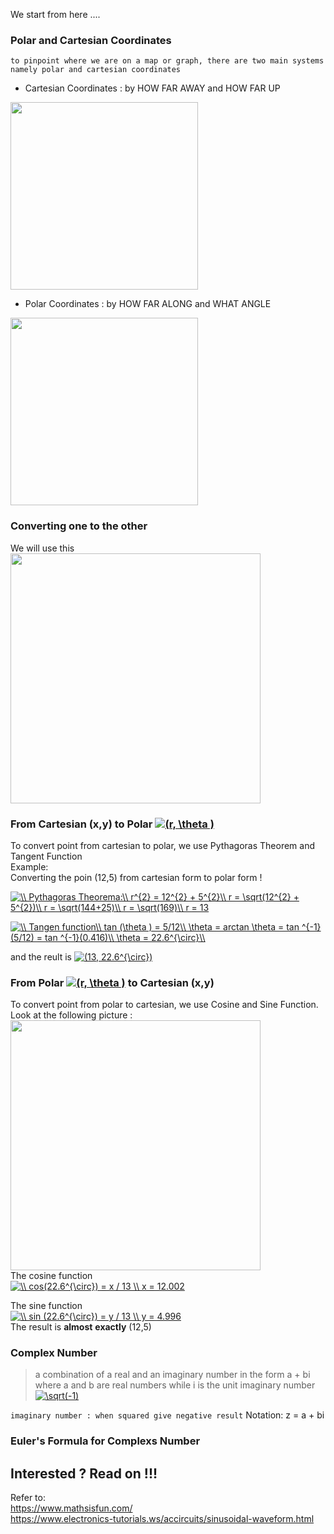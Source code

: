 We start from here ....

### Polar and Cartesian Coordinates  
`to pinpoint where we are on a map or graph, there are two main systems namely polar and cartesian coordinates`  
* Cartesian Coordinates : by HOW FAR AWAY and HOW FAR UP

<img src="https://github.com/whentea/afbeldingeen/blob/master/coordinates-cartesian.svg" align="center" width="300">


* Polar Coordinates : by HOW FAR ALONG and WHAT ANGLE

<img src="https://github.com/whentea/afbeldingeen/blob/master/coordinates-polar.svg" align="center" width="300">

### Converting one to the other  
We will use this  
<img src="https://github.com/whentea/afbeldingeen/blob/master/convert_polar_coordinate.gif" align="center" width="400">  
  
### From Cartesian (x,y) to Polar  <a href="https://www.codecogs.com/eqnedit.php?latex=(r,&space;\theta&space;)" target="_blank"><img src="https://latex.codecogs.com/gif.latex?(r,&space;\theta&space;)" title="(r, \theta )" /></a>  
To convert point from cartesian to polar, we use Pythagoras Theorem and Tangent Function  
Example:  
Converting the poin (12,5) from cartesian form to polar form !  


<a href="https://www.codecogs.com/eqnedit.php?latex=\\&space;Pythagoras&space;Theorema:\\&space;r^{2}&space;=&space;12^{2}&space;&plus;&space;5^{2}\\&space;r&space;=&space;\sqrt(12^{2}&space;&plus;&space;5^{2})\\&space;r&space;=&space;\sqrt(144&plus;25)\\&space;r&space;=&space;\sqrt(169)\\&space;r&space;=&space;13" target="_blank"><img src="https://latex.codecogs.com/gif.latex?\\&space;Pythagoras&space;Theorema:\\&space;r^{2}&space;=&space;12^{2}&space;&plus;&space;5^{2}\\&space;r&space;=&space;\sqrt(12^{2}&space;&plus;&space;5^{2})\\&space;r&space;=&space;\sqrt(144&plus;25)\\&space;r&space;=&space;\sqrt(169)\\&space;r&space;=&space;13" title="\\ Pythagoras Theorema:\\ r^{2} = 12^{2} + 5^{2}\\ r = \sqrt(12^{2} + 5^{2})\\ r = \sqrt(144+25)\\ r = \sqrt(169)\\ r = 13" /></a>

<a href="https://www.codecogs.com/eqnedit.php?latex=\\&space;Tangen&space;function\\&space;tan&space;(\theta&space;)&space;=&space;5/12\\&space;\theta&space;=&space;arctan&space;\theta&space;=&space;tan&space;^{-1}(5/12)&space;=&space;tan&space;^{-1}(0.416)\\&space;\theta&space;=&space;22.6^{\circ}\\" target="_blank"><img src="https://latex.codecogs.com/gif.latex?\\&space;Tangen&space;function\\&space;tan&space;(\theta&space;)&space;=&space;5/12\\&space;\theta&space;=&space;arctan&space;\theta&space;=&space;tan&space;^{-1}(5/12)&space;=&space;tan&space;^{-1}(0.416)\\&space;\theta&space;=&space;22.6^{\circ}\\" title="\\ Tangen function\\ tan (\theta ) = 5/12\\ \theta = arctan \theta = tan ^{-1}(5/12) = tan ^{-1}(0.416)\\ \theta = 22.6^{\circ}\\" /></a>

and the reult is <a href="https://www.codecogs.com/eqnedit.php?latex=(13,&space;22.6^{\circ})" target="_blank"><img src="https://latex.codecogs.com/gif.latex?(13,&space;22.6^{\circ})" title="(13, 22.6^{\circ})" /></a>

### From Polar <a href="https://www.codecogs.com/eqnedit.php?latex=(r,&space;\theta&space;)" target="_blank"><img src="https://latex.codecogs.com/gif.latex?(r,&space;\theta&space;)" title="(r, \theta )" /></a>  to Cartesian (x,y)  
To convert point from polar to cartesian, we use Cosine and Sine Function. Look at the following picture :  
<img src="https://github.com/whentea/afbeldingeen/blob/master/cosine_sine.gif" align="center" width="400">  
The cosine function  
<a href="https://www.codecogs.com/eqnedit.php?latex=\\&space;cos(22.6^{\circ})&space;=&space;x&space;/&space;13&space;\\&space;x&space;=&space;12.002" target="_blank"><img src="https://latex.codecogs.com/gif.latex?\\&space;cos(22.6^{\circ})&space;=&space;x&space;/&space;13&space;\\&space;x&space;=&space;12.002" title="\\ cos(22.6^{\circ}) = x / 13 \\ x = 12.002" /></a>  

The sine function  
<a href="https://www.codecogs.com/eqnedit.php?latex=\\&space;sin&space;(22.6^{\circ})&space;=&space;y&space;/&space;13&space;\\&space;y&space;=&space;4.996" target="_blank"><img src="https://latex.codecogs.com/gif.latex?\\&space;sin&space;(22.6^{\circ})&space;=&space;y&space;/&space;13&space;\\&space;y&space;=&space;4.996" title="\\ sin (22.6^{\circ}) = y / 13 \\ y = 4.996" /></a>  
The result is **almost** **exactly** (12,5)



### Complex Number  
> a combination of a real and an imaginary number in the form a + bi
> where a and b are real numbers while i is the unit imaginary number <a href="https://www.codecogs.com/eqnedit.php?latex=\sqrt(-1)" target="_blank"><img src="https://latex.codecogs.com/gif.latex?\sqrt(-1)" title="\sqrt(-1)" /></a>  

`imaginary number : when squared give negative result`
Notation:  z =  a + bi


### Euler's Formula for Complexs Number

## Interested ? Read on !!! 

Refer to:  
https://www.mathsisfun.com/  
https://www.electronics-tutorials.ws/accircuits/sinusoidal-waveform.html